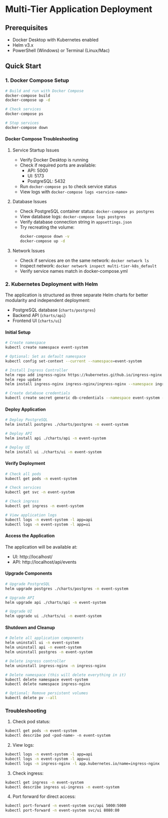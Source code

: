 # Multi-Tier Application Deployment

## Prerequisites

- Docker Desktop with Kubernetes enabled
- Helm v3.x
- PowerShell (Windows) or Terminal (Linux/Mac)

## Quick Start

### 1. Docker Compose Setup

```bash
# Build and run with Docker Compose
docker-compose build
docker-compose up -d

# Check services
docker-compose ps

# Stop services
docker-compose down
```

#### Docker Compose Troubleshooting

1. Service Startup Issues
   - Verify Docker Desktop is running
   - Check if required ports are available:
     * API: 5000
     * UI: 5173
     * PostgreSQL: 5432
   - Run `docker-compose ps` to check service status
   - View logs with `docker-compose logs <service-name>`

2. Database Issues
   - Check PostgreSQL container status: `docker-compose ps postgres`
   - View database logs: `docker-compose logs postgres`
   - Verify database connection string in `appsettings.json`
   - Try recreating the volume: 
     ```bash
     docker-compose down -v
     docker-compose up -d
     ```

3. Network Issues
   - Check if services are on the same network: `docker network ls`
   - Inspect network: `docker network inspect multi-tier-k8s_default`
   - Verify service names match in docker-compose.yml

### 2. Kubernetes Deployment with Helm

The application is structured as three separate Helm charts for better modularity and independent deployment:
- PostgreSQL database (`charts/postgres`)
- Backend API (`charts/api`)
- Frontend UI (`charts/ui`)

#### Initial Setup

```bash
# Create namespace
kubectl create namespace event-system

# Optional: Set as default namespace
kubectl config set-context --current --namespace=event-system

# Install Ingress Controller
helm repo add ingress-nginx https://kubernetes.github.io/ingress-nginx
helm repo update
helm install ingress-nginx ingress-nginx/ingress-nginx --namespace ingress-nginx --create-namespace

# Create database credentials
kubectl create secret generic db-credentials --namespace event-system --from-literal=password=local
```

#### Deploy Application

```bash
# Deploy PostgreSQL
helm install postgres ./charts/postgres -n event-system

# Deploy API
helm install api ./charts/api -n event-system

# Deploy UI
helm install ui ./charts/ui -n event-system
```

#### Verify Deployment

```bash
# Check all pods
kubectl get pods -n event-system

# Check services
kubectl get svc -n event-system

# Check ingress
kubectl get ingress -n event-system

# View application logs
kubectl logs -n event-system -l app=api
kubectl logs -n event-system -l app=ui
```

#### Access the Application

The application will be available at:
- UI: http://localhost/
- API: http://localhost/api/events

#### Upgrade Components

```bash
# Upgrade PostgreSQL
helm upgrade postgres ./charts/postgres -n event-system

# Upgrade API
helm upgrade api ./charts/api -n event-system

# Upgrade UI
helm upgrade ui ./charts/ui -n event-system
```

#### Shutdown and Cleanup

```bash
# Delete all application components
helm uninstall ui -n event-system
helm uninstall api -n event-system
helm uninstall postgres -n event-system

# Delete ingress controller
helm uninstall ingress-nginx -n ingress-nginx

# Delete namespace (this will delete everything in it)
kubectl delete namespace event-system
kubectl delete namespace ingress-nginx

# Optional: Remove persistent volumes
kubectl delete pv --all
```

### Troubleshooting

1. Check pod status:
```bash
kubectl get pods -n event-system
kubectl describe pod <pod-name> -n event-system
```

2. View logs:
```bash
kubectl logs -n event-system -l app=api
kubectl logs -n event-system -l app=ui
kubectl logs -n ingress-nginx -l app.kubernetes.io/name=ingress-nginx
```

3. Check ingress:
```bash
kubectl get ingress -n event-system
kubectl describe ingress ui-ingress -n event-system
```

4. Port forward for direct access:
```bash
kubectl port-forward -n event-system svc/api 5000:5000
kubectl port-forward -n event-system svc/ui 8080:80
```